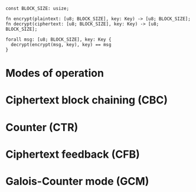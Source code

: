 ```
const BLOCK_SIZE: usize;

fn encrypt(plaintext: [u8; BLOCK_SIZE], key: Key) -> [u8; BLOCK_SIZE];
fn decrypt(ciphertext: [u8; BLOCK_SIZE], key: Key) -> [u8; BLOCK_SIZE];

forall msg: [u8; BLOCK_SIZE], key: Key {
  decrypt(encrypt(msg, key), key) == msg
}

```
# Modes of operation
# Ciphertext block chaining (CBC)
# Counter (CTR)
# Ciphertext feedback (CFB)
# Galois-Counter mode (GCM)

